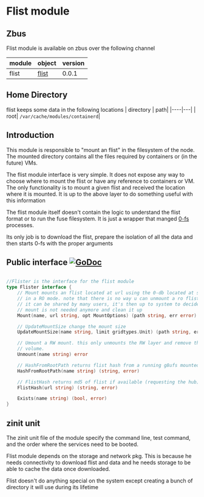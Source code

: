# Flist module

## Zbus

Flist module is available on zbus over the following channel

| module | object | version |
|--------|--------|---------|
|flist   |[flist](#public-interface)| 0.0.1

## Home Directory
flist keeps some data in the following locations
| directory | path|
|----|---|
| root| `/var/cache/modules/containerd`|

## Introduction

This module is responsible to "mount an flist" in the filesystem of the node. The mounted directory contains all the files required by containers or (in the future) VMs.

The flist module interface is very simple. It does not expose any way to choose where to mount the flist or have any reference to containers or VM. The only functionality is to mount a given flist and received the location where it is mounted. It is up to the above layer to do something useful with this information

The flist module itself doesn't contain the logic to understand the flist format or to run the fuse filesystem. It is just a wrapper that manged [0-fs](https://github.com/threefoldtech/0-fs) processes.

Its only job is to download the flist, prepare the isolation of all the data and then starts 0-fs with the proper arguments

## Public interface [![GoDoc](https://godoc.org/github.com/threefoldtech/test/pkg/flist?status.svg)](https://godoc.org/github.com/threefoldtech/test/pkg/flist)

```go

//Flister is the interface for the flist module
type Flister interface {
	// Mount mounts an flist located at url using the 0-db located at storage
	// in a RO mode. note that there is no way u can unmount a ro flist because
	// it can be shared by many users, it's then up to system to decide if the
	// mount is not needed anymore and clean it up
	Mount(name, url string, opt MountOptions) (path string, err error)

	// UpdateMountSize change the mount size
	UpdateMountSize(name string, limit gridtypes.Unit) (path string, err error)

	// Umount a RW mount. this only unmounts the RW layer and remove the assigned
	// volume.
	Unmount(name string) error

	// HashFromRootPath returns flist hash from a running g8ufs mounted with NamedMount
	HashFromRootPath(name string) (string, error)

	// FlistHash returns md5 of flist if available (requesting the hub)
	FlistHash(url string) (string, error)

	Exists(name string) (bool, error)
}

```

## zinit unit

The zinit unit file of the module specify the command line,  test command, and the order where the services need to be booted.

Flist module depends on the storage and network pkg.
This is because he needs connectivity to download flist and data and he needs storage to be able to cache the data once downloaded.

Flist doesn't do anything special on the system except creating a bunch of directory it will use during its lifetime
